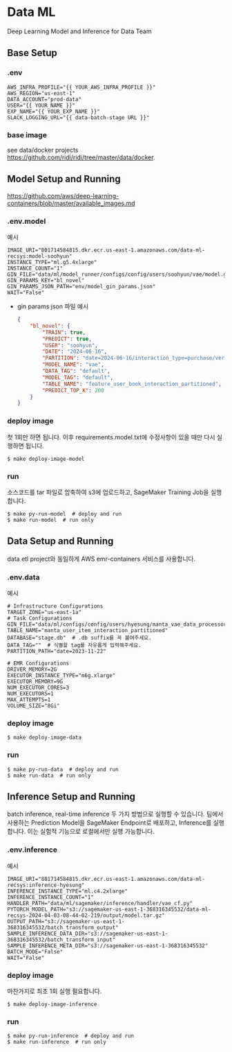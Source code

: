 # Data ML
Deep Learning Model and Inference for Data Team

## Base Setup
### .env
```.dotenv
AWS_INFRA_PROFILE="{{ YOUR_AWS_INFRA_PROFILE }}"
AWS_REGION="us-east-1"
DATA_ACCOUNT="prod-data"
USER="{{ YOUR_NAME }}"
EXP_NAME="{{ YOUR_EXP_NAME }}"
SLACK_LOGGING_URL="{{ data-batch-stage URL }}"
```

### base image
see data/docker projects
https://github.com/ridi/ridi/tree/master/data/docker. 

## Model Setup and Running
https://github.com/aws/deep-learning-containers/blob/master/available_images.md

### .env.model
예시
```.dotenv
IMAGE_URI="801714584815.dkr.ecr.us-east-1.amazonaws.com/data-ml-recsys:model-soohyun"
INSTANCE_TYPE="ml.g5.4xlarge"
INSTANCE_COUNT="1"
GIN_FILE="data/ml/model_runner/configs/config/users/soohyun/vae/model.gin"
GIN_PARAMS_KEY="bl_novel"
GIN_PARAMS_JSON_PATH="env/model_gin_params.json"
WAIT="False"
```

- gin params json 파일 예시
    ```json
    {
        "bl_novel": {
            "TRAIN": true,
            "PREDICT": true,
            "USER": "soohyun",
            "DATE": "2024-06-16",
            "PARTITION": "date=2024-06-16/interaction_type=purchase/version_tag=book2user_3year_20240408/genre=bl_novel",
            "MODEL_NAME": "vae",
            "DATA_TAG": "default",
            "MODEL_TAG": "default",
            "TABLE_NAME": "feature_user_book_interaction_partitioned",
            "PREDICT_TOP_K": 200
        }
    }
    ```


### deploy image
첫 1회만 하면 됩니다. 이후 requirements.model.txt에 수정사항이 있을 때만 다시 실행하면 됩니다.
```shell
$ make deploy-image-model
```

### run
소스코드를 tar 파일로 압축하여 s3에 업로드하고, SageMaker Training Job을 실행합니다.
```shell
$ make py-run-model  # deploy and run
$ make run-model  # run only
```

## Data Setup and Running
data etl project와 동일하게 AWS emr-containers 서비스를 사용합니다.

### .env.data
예시
```.dotenv
# Infrastructure Configurations
TARGET_ZONE="us-east-1a"
# Task Configurations
GIN_FILE="data/ml/configs/config/users/hyesung/manta_vae_data_processor.gin"
TABLE_NAME="manta_user_item_interaction_partitioned"
DATABASE="stage.db"  # .db suffix를 꼭 붙여주세요.
DATA_TAG=""  # 식별할 tag를 자유롭게 입력해주세요.
PARTITION_PATH="date=2023-11-22"

# EMR Configurations
DRIVER_MEMORY=2G
EXECUTOR_INSTANCE_TYPE="m6g.xlarge"
EXECUTOR_MEMORY=9G
NUM_EXECUTOR_CORES=3
NUM_EXECUTORS=1
MAX_ATTEMPTS=1
VOLUME_SIZE="8Gi"
```

### deploy image
```shell
$ make deploy-image-data
```

### run
```shell
$ make py-run-data  # deploy and run
$ make run-data  # run only
```

## Inference Setup and Running
batch inference, real-time inference 두 가지 방법으로 실행할 수 있습니다. 
팀에서 사용하는 Prediction Model을 SageMaker Endpoint로 배포하고, Inference를 실행합니다.
이는 실험적 기능으로 로컬에서만 실행 가능합니다.

### .env.inference
예시
```.dotenv
IMAGE_URI="801714584815.dkr.ecr.us-east-1.amazonaws.com/data-ml-recsys:inference-hyesung"
INFERENCE_INSTANCE_TYPE="ml.c4.2xlarge"
INFERENCE_INSTANCE_COUNT="1"
HANDLER_PATH="data/ml/sagemaker/inference/handler/vae_cf.py"
PYTORCH_MODEL_PATH="s3://sagemaker-us-east-1-368316345532/data-ml-recsys-2024-04-03-08-44-02-219/output/model.tar.gz"
OUTPUT_PATH="s3://sagemaker-us-east-1-368316345532/batch_transform_output"
SAMPLE_INFERENCE_DATA_DIR="s3://sagemaker-us-east-1-368316345532/batch_transform_input"
SAMPLE_INFERENCE_META_DIR="s3://sagemaker-us-east-1-368316345532"
BATCH_MODE="False"
WAIT="False"
```

### deploy image
마찬가지로 최초 1회 실행 필요합니다.
```shell
$ make deploy-image-inference
```

### run
```shell
$ make py-run-inference  # deploy and run
$ make run-inference  # run only
```
